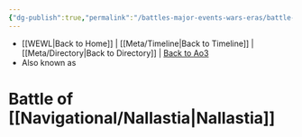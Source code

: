 ```yaml
---
{"dg-publish":true,"permalink":"/battles-major-events-wars-eras/battle-of-nallastia/","dgHomeLink":false}
---
```


- [[WEWL\|Back to Home]] | [[Meta/Timeline\|Back to Timeline]] | [[Meta/Directory\|Back to Directory]] | [Back to Ao3](https://archiveofourown.org/works/19334440/chapters/45992584)
- Also known as

# Battle of [[Navigational/Nallastia\|Nallastia]]
